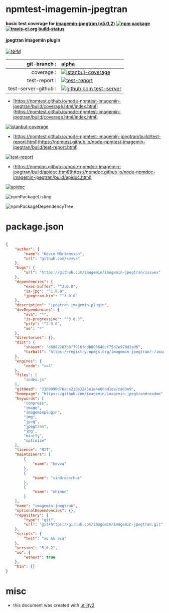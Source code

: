# npmtest-imagemin-jpegtran

#### basic test coverage for  [imagemin-jpegtran (v5.0.2)](https://github.com/imagemin/imagemin-jpegtran#readme)  [![npm package](https://img.shields.io/npm/v/npmtest-imagemin-jpegtran.svg?style=flat-square)](https://www.npmjs.org/package/npmtest-imagemin-jpegtran) [![travis-ci.org build-status](https://api.travis-ci.org/npmtest/node-npmtest-imagemin-jpegtran.svg)](https://travis-ci.org/npmtest/node-npmtest-imagemin-jpegtran)

#### jpegtran imagemin plugin

[![NPM](https://nodei.co/npm/imagemin-jpegtran.png?downloads=true&downloadRank=true&stars=true)](https://www.npmjs.com/package/imagemin-jpegtran)

| git-branch : | [alpha](https://github.com/npmtest/node-npmtest-imagemin-jpegtran/tree/alpha)|
|--:|:--|
| coverage : | [![istanbul-coverage](https://npmtest.github.io/node-npmtest-imagemin-jpegtran/build/coverage.badge.svg)](https://npmtest.github.io/node-npmtest-imagemin-jpegtran/build/coverage.html/index.html)|
| test-report : | [![test-report](https://npmtest.github.io/node-npmtest-imagemin-jpegtran/build/test-report.badge.svg)](https://npmtest.github.io/node-npmtest-imagemin-jpegtran/build/test-report.html)|
| test-server-github : | [![github.com test-server](https://npmtest.github.io/node-npmtest-imagemin-jpegtran/GitHub-Mark-32px.png)](https://npmtest.github.io/node-npmtest-imagemin-jpegtran/build/app/index.html) | | build-artifacts : | [![build-artifacts](https://npmtest.github.io/node-npmtest-imagemin-jpegtran/glyphicons_144_folder_open.png)](https://github.com/npmtest/node-npmtest-imagemin-jpegtran/tree/gh-pages/build)|

- [https://npmtest.github.io/node-npmtest-imagemin-jpegtran/build/coverage.html/index.html](https://npmtest.github.io/node-npmtest-imagemin-jpegtran/build/coverage.html/index.html)

[![istanbul-coverage](https://npmtest.github.io/node-npmtest-imagemin-jpegtran/build/screenCapture.buildCi.browser.%252Ftmp%252Fbuild%252Fcoverage.lib.html.png)](https://npmtest.github.io/node-npmtest-imagemin-jpegtran/build/coverage.html/index.html)

- [https://npmtest.github.io/node-npmtest-imagemin-jpegtran/build/test-report.html](https://npmtest.github.io/node-npmtest-imagemin-jpegtran/build/test-report.html)

[![test-report](https://npmtest.github.io/node-npmtest-imagemin-jpegtran/build/screenCapture.buildCi.browser.%252Ftmp%252Fbuild%252Ftest-report.html.png)](https://npmtest.github.io/node-npmtest-imagemin-jpegtran/build/test-report.html)

- [https://npmdoc.github.io/node-npmdoc-imagemin-jpegtran/build/apidoc.html](https://npmdoc.github.io/node-npmdoc-imagemin-jpegtran/build/apidoc.html)

[![apidoc](https://npmdoc.github.io/node-npmdoc-imagemin-jpegtran/build/screenCapture.buildCi.browser.%252Ftmp%252Fbuild%252Fapidoc.html.png)](https://npmdoc.github.io/node-npmdoc-imagemin-jpegtran/build/apidoc.html)

![npmPackageListing](https://npmtest.github.io/node-npmtest-imagemin-jpegtran/build/screenCapture.npmPackageListing.svg)

![npmPackageDependencyTree](https://npmtest.github.io/node-npmtest-imagemin-jpegtran/build/screenCapture.npmPackageDependencyTree.svg)



# package.json

```json

{
    "author": {
        "name": "Kevin Mårtensson",
        "url": "github.com/kevva"
    },
    "bugs": {
        "url": "https://github.com/imagemin/imagemin-jpegtran/issues"
    },
    "dependencies": {
        "exec-buffer": "^3.0.0",
        "is-jpg": "^1.0.0",
        "jpegtran-bin": "^3.0.0"
    },
    "description": "jpegtran imagemin plugin",
    "devDependencies": {
        "ava": "*",
        "is-progressive": "^3.0.0",
        "pify": "^2.3.0",
        "xo": "*"
    },
    "directories": {},
    "dist": {
        "shasum": "e6882263b8f7916fddb800640cf75d2e970d2ad6",
        "tarball": "https://registry.npmjs.org/imagemin-jpegtran/-/imagemin-jpegtran-5.0.2.tgz"
    },
    "engines": {
        "node": ">=4"
    },
    "files": [
        "index.js"
    ],
    "gitHead": "3360990d76aca215a3345e1e4e00bd1de7ca03e9",
    "homepage": "https://github.com/imagemin/imagemin-jpegtran#readme",
    "keywords": [
        "compress",
        "image",
        "imageminplugin",
        "img",
        "jpeg",
        "jpegtran",
        "jpg",
        "minify",
        "optimize"
    ],
    "license": "MIT",
    "maintainers": [
        {
            "name": "kevva"
        },
        {
            "name": "sindresorhus"
        },
        {
            "name": "shinnn"
        }
    ],
    "name": "imagemin-jpegtran",
    "optionalDependencies": {},
    "repository": {
        "type": "git",
        "url": "git+https://github.com/imagemin/imagemin-jpegtran.git"
    },
    "scripts": {
        "test": "xo && ava"
    },
    "version": "5.0.2",
    "xo": {
        "esnext": true
    },
    "bin": {}
}
```



# misc
- this document was created with [utility2](https://github.com/kaizhu256/node-utility2)
